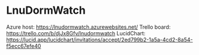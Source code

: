 # LnuDormWatch
Azure host: https://lnudormwatch.azurewebsites.net/
Trello board: https://trello.com/b/djJx8Gfv/lnudormwatch
LucidChart: https://lucid.app/lucidchart/invitations/accept/2ed799b2-1a5a-4cd2-8a54-f5ecc67efe40
